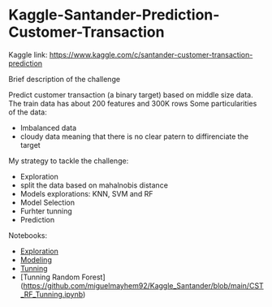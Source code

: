 # Kaggle-Santander-Prediction-Customer-Transaction
Kaggle link: https://www.kaggle.com/c/santander-customer-transaction-prediction

Brief description of the challenge

Predict customer transaction (a binary target) based on middle size data. The train data has about 200 features and 300K rows
Some particularities of the data:
* Imbalanced data
* cloudy data meaning that there is no clear patern to diffirenciate the target

My strategy to tackle the challenge:
* Exploration
* split the data based on mahalnobis distance
* Models explorations: KNN, SVM and RF
* Model Selection
* Furhter tunning
* Prediction

Notebooks:
* [Exploration](https://github.com/miguelmayhem92/Kaggle-Santander-Prediction-Customer-Transaction/blob/main/CST_explo.ipynb)
* [Modeling](https://github.com/miguelmayhem92/Kaggle-Santander-Prediction-Customer-Transaction/blob/main/CST_modeling.ipynb)
* [Tunning](https://github.com/miguelmayhem92/Kaggle_Santander/blob/main/CST_Tunning.ipynb)
* [Tunning Random Forest] (https://github.com/miguelmayhem92/Kaggle_Santander/blob/main/CST_RF_Tunning.ipynb)
